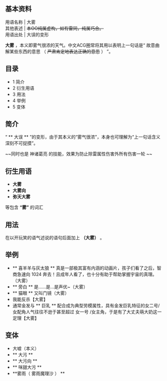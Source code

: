 **基本资料**  
---  
用语名称  |  大雾   
其他表述  |  ~~本OO纯属虚构，如有雷同，纯属巧合。~~  
用语出处  |  大误的变形   
  
**大雾** ，本义即雾气很浓的天气。中文ACG圈常将其用以表明上一句话是“  故意曲解某些东西的意思  （  ~~严肃肯定地表达正确的意思~~ ）  ”。

##  目录

  * 1  简介 
  * 2  衍生用语 
  * 3  用法 
  * 4  举例 
  * 5  变体 

##  简介

“ ** 大误  ** ”的变形，由于其本义的“雾气很浓”，本身也可理解为“上一句话含义深刻不可捉摸”。

~~同时也是 神诸葛亮  的技能，效果为防止除雷属性伤害外所有伤害一轮 ~~

##  衍生用语

  * **大雾**
  * **大雾向**
  * **弥天大雾**

等包含 **“雾”** 的词汇

##  用法

在以开玩笑的语气述说的语句后面加上 **（大雾）** 。

##  举例

  * ** 喜羊羊与灰太狼  ** 真是一部极其富有内涵的动画片，孩子们看了之后，智商急速向 1024 奔去！且成年人看了，也十分有助于帮助掌握宇宙的真理。（大雾） 
  * ** 旁白  ** 是……是…是声优~（大雾） 
  * ** 猫眼  ** 又叫门镜（大雾） 
  * 我能反杀【大雾】 
  * 通常金发与 ** 巨乳  ** 配合成为典型劳模属性，具有金发巨乳特征的女二号/女配角人气往往不逊于甚至超过  女一号  /女主角，于是有了大丈夫萌大奶这一定理【大雾】 

##  变体

  * 大嘘（本义） 
  * ** 大污  **
  * ** 大污向  **
  * ** 咪甜大污  **
  * **雾雨（ 雾雨魔理沙  ） **

